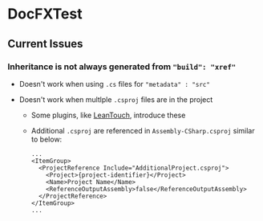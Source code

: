 # DocFXTest

## Current Issues

### Inheritance is not always generated from `"build": "xref"`
- Doesn't work when using `.cs` files for `"metadata" : "src"`

- Doesn't work when multlple `.csproj` files are in the project
  - Some plugins, like [LeanTouch](https://assetstore.unity.com/packages/tools/input-management/lean-touch-30111), introduce these
  - Additional `.csproj` are referenced in `Assembly-CSharp.csproj` similar to below:
  
    ```
    ...
    <ItemGroup>
      <ProjectReference Include="AdditionalProject.csproj">
        <Project>{project-identifier}</Project>
        <Name>Project Name</Name>
        <ReferenceOutputAssembly>false</ReferenceOutputAssembly>
      </ProjectReference>
    </ItemGroup>
    ...
    ```
